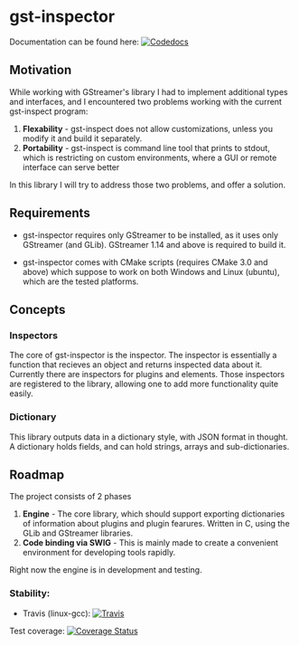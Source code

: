 # gst-inspector

Documentation can be found here: [![Codedocs](https://codedocs.xyz/noamotto/gst-inspector.svg)](https://codedocs.xyz/noamotto/gst-inspector/)

## Motivation

While working with GStreamer's library I had to implement additional types and interfaces, and I encountered two problems working with the current gst-inspect program:

1. **Flexability** - gst-inspect does not allow customizations, unless you modify it and build it separately.
2. **Portability** - gst-inspect is command line tool that prints to stdout, which is restricting on custom environments, where a GUI or remote interface can serve better

In this library I will try to address those two problems, and offer a solution.

## Requirements

- gst-inspector requires only GStreamer to be installed, as it uses only GStreamer (and GLib). GStreamer 1.14 and above is required to build it.

- gst-inspector comes with CMake scripts (requires CMake 3.0 and above) which suppose to work on both Windows and Linux (ubuntu), which are the tested platforms.

## Concepts

### Inspectors

The core of gst-inspector is the inspector. The inspector is essentially a function that recieves an object and returns inspected data about it. Currently there are inspectors for plugins and elements. Those inspectors are registered to the library, allowing one to add more functionality quite easily.

### Dictionary

This library outputs data in a dictionary style, with JSON format in thought. A dictionary holds fields, and can hold strings, arrays and sub-dictionaries.

## Roadmap

The project consists of 2 phases

1. **Engine** - The core library, which should support exporting dictionaries of information about plugins and plugin fearures. Written in C, using the GLib and GStreamer libraries.
2. **Code binding via SWIG** - This is mainly made to create a convenient environment for developing tools rapidly.

Right now the engine is in development and testing.

### Stability:
- Travis (linux-gcc): [![Travis](https://travis-ci.org/noamotto/gst-inspector.svg?branch=master)](https://travis-ci.org/noamotto/gst-inspector)

Test coverage: [![Coverage Status](https://coveralls.io/repos/github/noamotto/gst-inspector/badge.svg?branch=master)](https://coveralls.io/github/noamotto/gst-inspector?branch=master)
